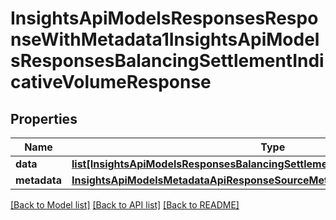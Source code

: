 # InsightsApiModelsResponsesResponseWithMetadata1InsightsApiModelsResponsesBalancingSettlementIndicativeVolumeResponse

## Properties
Name | Type | Description | Notes
------------ | ------------- | ------------- | -------------
**data** | [**list[InsightsApiModelsResponsesBalancingSettlementIndicativeVolumeResponse]**](InsightsApiModelsResponsesBalancingSettlementIndicativeVolumeResponse.md) |  | [optional] 
**metadata** | [**InsightsApiModelsMetadataApiResponseSourceMetadata**](InsightsApiModelsMetadataApiResponseSourceMetadata.md) |  | [optional] 

[[Back to Model list]](../README.md#documentation-for-models) [[Back to API list]](../README.md#documentation-for-api-endpoints) [[Back to README]](../README.md)

